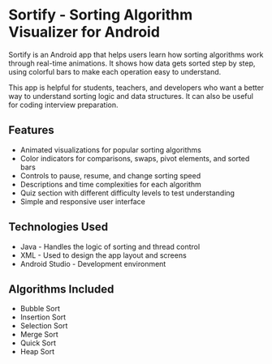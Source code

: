# Sortify - Sorting Algorithm Visualizer for Android

Sortify is an Android app that helps users learn how sorting algorithms work through real-time animations. It shows how data gets sorted step by step, using colorful bars to make each operation easy to understand.

This app is helpful for students, teachers, and developers who want a better way to understand sorting logic and data structures. It can also be useful for coding interview preparation.

## Features ##

- Animated visualizations for popular sorting algorithms
- Color indicators for comparisons, swaps, pivot elements, and sorted bars
- Controls to pause, resume, and change sorting speed
- Descriptions and time complexities for each algorithm
- Quiz section with different difficulty levels to test understanding
- Simple and responsive user interface

## Technologies Used ##

- Java - Handles the logic of sorting and thread control
- XML - Used to design the app layout and screens
- Android Studio - Development environment

## Algorithms Included ##

- Bubble Sort  
- Insertion Sort  
- Selection Sort  
- Merge Sort  
- Quick Sort  
- Heap Sort  
